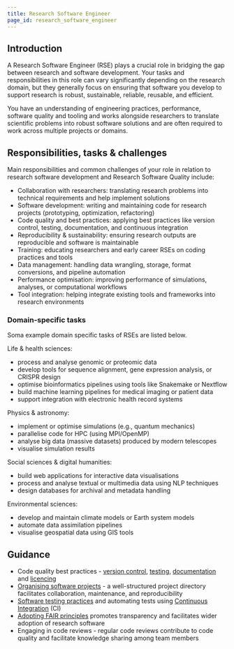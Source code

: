 ```yaml
---
title: Research Software Engineer
page_id: research_software_engineer
---
```



## Introduction

A Research Software Engineer (RSE) plays a crucial role in bridging the gap between research and software development. 
Your tasks and responsibilities in this role can vary significantly depending on the research domain, but they generally focus on ensuring that software you develop 
to support research is robust, sustainable, reliable, reusable, and efficient.

You have an understanding of engineering practices, performance, software quality and tooling	and works alongside researchers to translate scientific problems 
into robust software solutions and are often required to work across multiple projects or domains.

## Responsibilities, tasks & challenges

Main responsibilities and common challenges of your role in relation to research software development and Research Software Quality include:

- Collaboration with researchers: translating research problems into technical requirements and help implement solutions
- Software development: writing and maintaining code for research projects (prototyping, optimization, refactoring)
- Code quality and best practices: applying best practices like version control, testing, documentation, and continuous integration
- Reproducibility & sustainability: ensuring research outputs are reproducible and software is maintainable
- Training: educating researchers and early career RSEs on coding practices and tools
- Data management: handling data wrangling, storage, format conversions, and pipeline automation
- Performance optimisation: improving performance of simulations, analyses, or computational workflows
- Tool integration: helping integrate existing tools and frameworks into research environments

### Domain-specific tasks

Soma example domain specific tasks of RSEs are listed below.

Life & health sciences:

- process and analyse genomic or proteomic data
- develop tools for sequence alignment, gene expression analysis, or CRISPR design
- optimise bioinformatics pipelines using tools like Snakemake or Nextflow
- build machine learning pipelines for medical imaging or patient data
- support integration with electronic health record systems

Physics & astronomy:

- implement or optimise simulations (e.g., quantum mechanics)
- parallelise code for HPC (using MPI/OpenMP)
- analyse big data (massive datasets) produced by modern telescopes
- visualise simulation results

Social sciences & digital humanities:

- build web applications for interactive data visualisations
- process and analyse textual or multimedia data using NLP techniques
- design databases for archival and metadata handling

Environmental sciences:

- develop and maintain climate models or Earth system models
- automate data assimilation pipelines
- visualise geospatial data using GIS tools


## Guidance

- Code quality best practices - [version control](./using_version_control), [testing](./testing_software), [documentation](./documenting_software) and [licencing](./licensing_software)
- [Organising software projects](./organising_software_projects) - a well-structured project directory facilitates collaboration, maintenance, and reproducibility
- [Software testing practices](./testing_software) and automating tests using [Continuous Integration](./ci_cd) (CI)
- [Adopting FAIR principles](./fair_rs) promotes transparency and facilitates wider adoption of research software
- Engaging in code reviews - regular code reviews contribute to code quality and facilitate knowledge sharing among team members​
